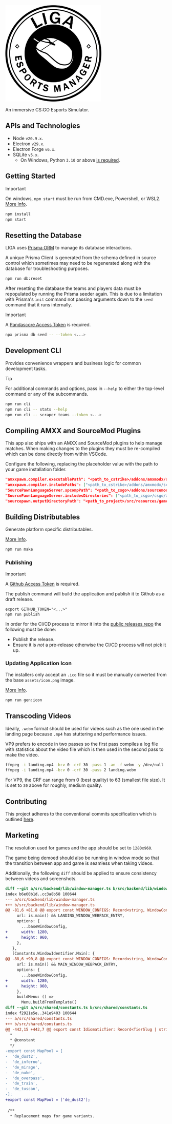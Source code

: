 <img src="./src/frontend/assets/icon.png" alt="LIGA Esports Manager" width="300" height="300" />

An immersive CS:GO Esports Simulator.

## APIs and Technologies

- Node `v20.9.x`.
- Electron `v29.x`.
- Electron Forge `v6.x`.
- SQLite `v5.x`.
  - On Windows, Python `3.10` or above [is required](https://github.com/nodejs/node-gyp#on-windows).

## Getting Started

> [!IMPORTANT]
> On windows, `npm start` must be run from CMD.exe, Powershell, or WSL2. [More Info](https://www.electronforge.io/templates/typescript-+-webpack-template).

```bash
npm install
npm start
```

## Resetting the Database

LIGA uses [Prisma ORM](https://www.prisma.io/) to manage its database interactions.

A unique Prisma Client is generated from the schema defined in source control which sometimes may need to be regenerated along with the database for troubleshooting purposes.

```bash
npm run db:reset
```

After resetting the database the teams and players data must be repopulated by running the Prisma seeder again. This is due to a limitation with Prisma's `init` command not passing arguments down to the `seed` command that it runs internally.

> [!IMPORTANT]
> A [Pandascore Access Token](https://app.pandascore.co/dashboard/main) is required.

```bash
npx prisma db seed -- --token <...>
```

## Development CLI

Provides convenience wrappers and business logic for common development tasks.

> [!TIP]
> For additional commands and options, pass in `--help` to either the top-level command or any of the subcommands.

```bash
npm run cli
npm run cli -- stats --help
npm run cli -- scraper teams --token <...>
```

## Compiling AMXX and SourceMod Plugins

This app also ships with an AMXX and SourceMod plugins to help manage matches. When making changes to the plugins they must be re-compiled which can be done directly from within VSCode.

Configure the following, replacing the placeholder value with the path to your game installation folder.

```json
"amxxpawn.compiler.executablePath": "<path_to_cstrike>/addons/amxmodx/scripting/amxxpc.exe",
"amxxpawn.compiler.includePaths": ["<path_to_cstrike>/addons/amxmodx/scripting/include"],
"SourcePawnLanguageServer.spcompPath": "<path_to_csgo>/addons/sourcemod/scripting/spcomp.exe",
"SourcePawnLanguageServer.includesDirectories": ["<path_to_csgo>/csgo/addons/sourcemod/scripting/include"],
"sourcepawn.outputDirectoryPath": "<path_to_project>/src/resources/games/csgo/addons/sourcemod/plugins/",
```

## Building Distributables

Generate platform specific distributables.

[More Info](https://www.electronforge.io/config/makers).

```bash
npm run make
```

### Publishing

> [!IMPORTANT]
> A [Github Access Token](https://github.com/settings/tokens) is required.

The publish command will build the application and publish it to Github as a draft release.

```
export GITHUB_TOKEN="<...>"
npm run publish
```

In order for the CI/CD process to mirror it into the [public releases repo](https://github.com/lemonpole/LIGA-public) the following must be done:

- Publish the release.
- Ensure it is _not_ a pre-release otherwise the CI/CD process will not pick it up.

### Updating Application Icon

The installers only accept an `.ico` file so it must be manually converted from the base `assets/icon.png` image.

[More Info](https://www.electronforge.io/guides/create-and-add-icons#configuring-installer-icons).

```bash
npm run gen:icon
```

## Transcoding Videos

Ideally, `.webm` format should be used for videos such as the one used in the landing page because `.mp4` has stuttering and performance issues.

VP9 prefers to encode in two passes so the first pass compiles a log file with statistics about the video file which is then used in the second pass to make the video.

```bash
ffmpeg -i landing.mp4 -b:v 0 -crf 30 -pass 1 -an -f webm -y /dev/null
ffmpeg -i landing.mp4 -b:v 0 -crf 30 -pass 2 landing.webm
```

For VP9, the CRF can range from 0 (best quality) to 63 (smallest file size). It is set to `30` above for roughly, medium quality.

## Contributing

This project adheres to the conventional commits specification which is outlined [here](https://www.conventionalcommits.org/en/v1.0.0/#summary).

## Marketing

The resolution used for games and the app should be set to `1280x960`.

The game being demoed should also be running in window mode so that the transition between app and game is seamless when taking videos.

Additionally, the following `diff` should be applied to ensure consistency between videos and screenshots.

```diff
diff --git a/src/backend/lib/window-manager.ts b/src/backend/lib/window-manager.ts
index b6e60b1d..cc3a8b58 100644
--- a/src/backend/lib/window-manager.ts
+++ b/src/backend/lib/window-manager.ts
@@ -81,6 +81,8 @@ export const WINDOW_CONFIGS: Record<string, WindowConfig> = {
     url: is.main() && LANDING_WINDOW_WEBPACK_ENTRY,
     options: {
       ...baseWindowConfig,
+      width: 1280,
+      height: 960,
     },
   },
   [Constants.WindowIdentifier.Main]: {
@@ -88,6 +90,8 @@ export const WINDOW_CONFIGS: Record<string, WindowConfig> = {
     url: is.main() && MAIN_WINDOW_WEBPACK_ENTRY,
     options: {
       ...baseWindowConfig,
+      width: 1280,
+      height: 960,
     },
     buildMenu: () =>
       Menu.buildFromTemplate([
diff --git a/src/shared/constants.ts b/src/shared/constants.ts
index f2921e5e..341e9403 100644
--- a/src/shared/constants.ts
+++ b/src/shared/constants.ts
@@ -442,15 +442,7 @@ export const IdiomaticTier: Record<TierSlug | string, string> = {
  *
  * @constant
  */
-export const MapPool = [
-  'de_dust2',
-  'de_inferno',
-  'de_mirage',
-  'de_nuke',
-  'de_overpass',
-  'de_train',
-  'de_tuscan',
-];
+export const MapPool = ['de_dust2'];

 /**
  * Replacement maps for game variants.
```
